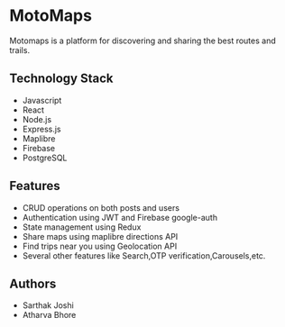 
# MotoMaps

Motomaps is a platform for discovering and sharing the best routes and trails.

## Technology Stack

- Javascript
- React
- Node.js
- Express.js
- Maplibre
- Firebase
- PostgreSQL

## Features

- CRUD operations on both posts and users
- Authentication using JWT and Firebase google-auth
- State management using Redux
- Share maps using maplibre directions API
- Find trips near you using Geolocation API
- Several other features like Search,OTP verification,Carousels,etc.

## Authors

- Sarthak Joshi
- Atharva Bhore


